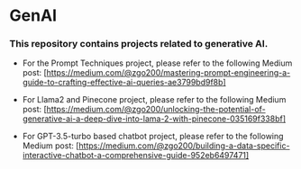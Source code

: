 # GenAI

### This repository contains projects related to generative AI.

- For the Prompt Techniques project, please refer to the following Medium post:
  [https://medium.com/@zgo200/mastering-prompt-engineering-a-guide-to-crafting-effective-ai-queries-ae3799bd9f8b]

- For Llama2 and Pinecone project, please refer to the following Medium post:
  [https://medium.com/@zgo200/unlocking-the-potential-of-generative-ai-a-deep-dive-into-lama-2-with-pinecone-035169f338bf]

- For GPT-3.5-turbo based chatbot project, please refer to the following Medium post:
  [https://medium.com/@zgo200/building-a-data-specific-interactive-chatbot-a-comprehensive-guide-952eb6497471]
